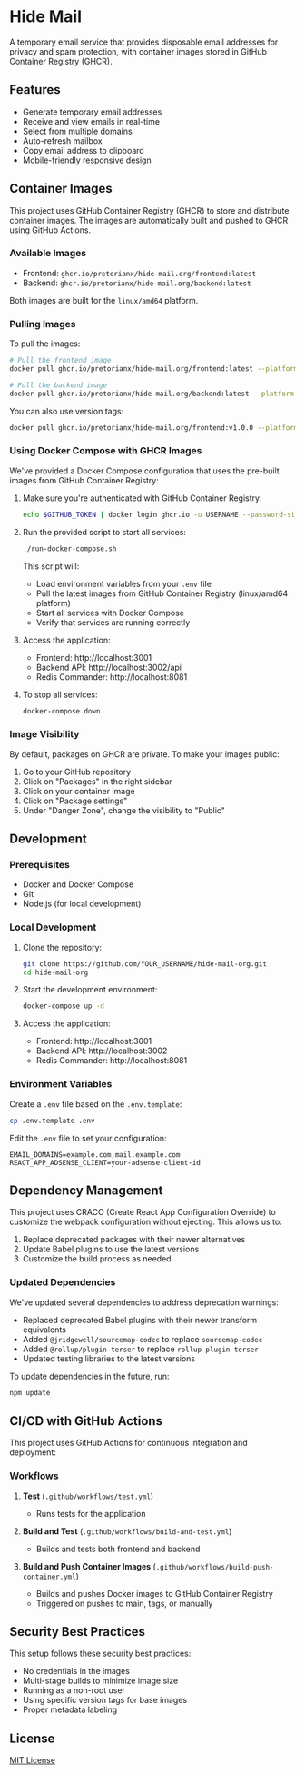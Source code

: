 # Hide Mail

A temporary email service that provides disposable email addresses for privacy and spam protection, with container images stored in GitHub Container Registry (GHCR).

## Features

- Generate temporary email addresses
- Receive and view emails in real-time
- Select from multiple domains
- Auto-refresh mailbox
- Copy email address to clipboard
- Mobile-friendly responsive design

## Container Images

This project uses GitHub Container Registry (GHCR) to store and distribute container images. The images are automatically built and pushed to GHCR using GitHub Actions.

### Available Images

- Frontend: `ghcr.io/pretorianx/hide-mail.org/frontend:latest`
- Backend: `ghcr.io/pretorianx/hide-mail.org/backend:latest`

Both images are built for the `linux/amd64` platform.

### Pulling Images

To pull the images:

```bash
# Pull the frontend image
docker pull ghcr.io/pretorianx/hide-mail.org/frontend:latest --platform linux/amd64

# Pull the backend image
docker pull ghcr.io/pretorianx/hide-mail.org/backend:latest --platform linux/amd64
```

You can also use version tags:
```bash
docker pull ghcr.io/pretorianx/hide-mail.org/frontend:v1.0.0 --platform linux/amd64
```

### Using Docker Compose with GHCR Images

We've provided a Docker Compose configuration that uses the pre-built images from GitHub Container Registry:

1. Make sure you're authenticated with GitHub Container Registry:
   ```bash
   echo $GITHUB_TOKEN | docker login ghcr.io -u USERNAME --password-stdin
   ```

2. Run the provided script to start all services:
   ```bash
   ./run-docker-compose.sh
   ```

   This script will:
   - Load environment variables from your `.env` file
   - Pull the latest images from GitHub Container Registry (linux/amd64 platform)
   - Start all services with Docker Compose
   - Verify that services are running correctly

3. Access the application:
   - Frontend: http://localhost:3001
   - Backend API: http://localhost:3002/api
   - Redis Commander: http://localhost:8081

4. To stop all services:
   ```bash
   docker-compose down
   ```

### Image Visibility

By default, packages on GHCR are private. To make your images public:

1. Go to your GitHub repository
2. Click on "Packages" in the right sidebar
3. Click on your container image
4. Click on "Package settings"
5. Under "Danger Zone", change the visibility to "Public"

## Development

### Prerequisites

- Docker and Docker Compose
- Git
- Node.js (for local development)

### Local Development

1. Clone the repository:
   ```bash
   git clone https://github.com/YOUR_USERNAME/hide-mail-org.git
   cd hide-mail-org
   ```

2. Start the development environment:
   ```bash
   docker-compose up -d
   ```

3. Access the application:
   - Frontend: http://localhost:3001
   - Backend API: http://localhost:3002
   - Redis Commander: http://localhost:8081

### Environment Variables

Create a `.env` file based on the `.env.template`:

```bash
cp .env.template .env
```

Edit the `.env` file to set your configuration:

```
EMAIL_DOMAINS=example.com,mail.example.com
REACT_APP_ADSENSE_CLIENT=your-adsense-client-id
```

## Dependency Management

This project uses CRACO (Create React App Configuration Override) to customize the webpack configuration without ejecting. This allows us to:

1. Replace deprecated packages with their newer alternatives
2. Update Babel plugins to use the latest versions
3. Customize the build process as needed

### Updated Dependencies

We've updated several dependencies to address deprecation warnings:

- Replaced deprecated Babel plugins with their newer transform equivalents
- Added `@jridgewell/sourcemap-codec` to replace `sourcemap-codec`
- Added `@rollup/plugin-terser` to replace `rollup-plugin-terser`
- Updated testing libraries to the latest versions

To update dependencies in the future, run:

```bash
npm update
```

## CI/CD with GitHub Actions

This project uses GitHub Actions for continuous integration and deployment:

### Workflows

1. **Test** (`.github/workflows/test.yml`)
   - Runs tests for the application

2. **Build and Test** (`.github/workflows/build-and-test.yml`)
   - Builds and tests both frontend and backend

3. **Build and Push Container Images** (`.github/workflows/build-push-container.yml`)
   - Builds and pushes Docker images to GitHub Container Registry
   - Triggered on pushes to main, tags, or manually

## Security Best Practices

This setup follows these security best practices:
- No credentials in the images
- Multi-stage builds to minimize image size
- Running as a non-root user
- Using specific version tags for base images
- Proper metadata labeling

## License

[MIT License](LICENSE)
